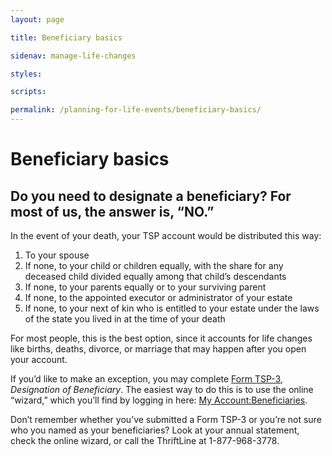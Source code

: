 ```yaml
---
layout: page

title: Beneficiary basics

sidenav: manage-life-changes

styles:

scripts:

permalink: /planning-for-life-events/beneficiary-basics/
---
```


# Beneficiary basics

## Do you need to designate a beneficiary? For most of us, the answer is, “NO.”

In the event of your death, your TSP account would be distributed this way:

1. To your spouse
2. If none, to your child or children equally, with the share for any deceased child divided equally among that child’s descendants
3. If none, to your parents equally or to your surviving parent
4. If none, to the appointed executor or administrator of your estate
5. If none, to your next of kin who is entitled to your estate under the laws of the state you lived in at the time of your death

For most people, this is the best option, since it accounts for life changes like births, deaths, divorce, or marriage that may happen after you open your account.

If you’d like to make an exception, you may complete [Form TSP-3](#), _Designation of Beneficiary_. The easiest way to do this is to use the online “wizard,” which you’ll find by logging in here: [My Account:Beneficiaries](https://www.tsp.gov/tsp/beneficiaries.do?subaction=beneLanding&_name=bene).   

Don’t remember whether you’ve submitted a Form TSP-3 or you’re not sure who you named as your beneficiaries? Look at your annual statement, check the online wizard, or call the ThriftLine at 1-877-968-3778.

<!-- CONTENT END -->
